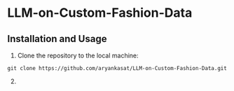# LLM-on-Custom-Fashion-Data


## Installation and Usage

1. Clone the repository to the local machine:
```
git clone https://github.com/aryankasat/LLM-on-Custom-Fashion-Data.git
```

2.  
